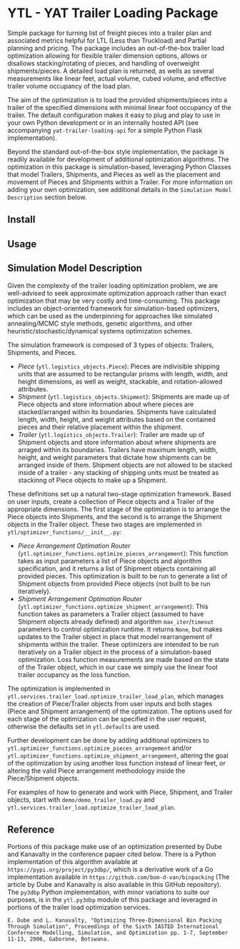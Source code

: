 # YTL - YAT Trailer Loading Package

Simple package for turning list of freight pieces into a trailer plan and associated metrics helpful for LTL (Less than Truckload) and Partial planning and pricing.  The package includes an out-of-the-box trailer load optimization allowing for flexible trailer dimension options, allows or disallows stacking/rotating of pieces, and handling of overweight shipments/pieces.  A detailed load plan is returned, as wells as several measurements like linear feet, actual volume, cubed volume, and effective trailer volume occupancy of the load plan.

The aim of the optimization is to load the provided shipments/pieces into a trailer of the specified dimensions with minimal linear foot occupancy of the trailer.  The default configuration makes it easy to plug and play to use in your own Python development or in an internally hosted API (see accompanying `yat-trailer-loading-api` for a simple Python Flask implementation).

Beyond the standard out-of-the-box style implementation, the package is readily available for development of additional optimization algorithms.  The optimization in this package is simulation-based, leveraging Python Classes that model Trailers, Shipments, and Pieces as well as the placement and movement of Pieces and Shipments within a Trailer.  For more information on adding your own optimization, see additional details in the `Simulation Model Description` section below.

## Install

## Usage

## Simulation Model Description

Given the complexity of the trailer loading optimization problem, we are well-advised to seek approximate optimization approach rather than exact optimization that may be very costly and time-consuming.  This package includes an object-oriented framework for simulation-based optimizers, which can be used as the underpinning for approaches like simulated annealing/MCMC style methods, genetic algorithms, and other heuristic/stochastic/dynamical systems optimization schemes.

The simulation framework is composed of 3 types of objects:  Trailers, Shipments, and Pieces.  

- *Piece* (`ytl.logistics_objects.Piece`):  Pieces are indivisible shipping units that are assumed to be rectangular prisms with length, width, and height dimensions, as well as weight, stackable, and rotation-allowed attributes.  
- *Shipment* (`ytl.logistics_objects.Shipment`):  Shipments are made up of Piece objects and store information about where pieces are stacked/arranged within its boundaries.  Shipments have calculated length, width, height, and weight attributes based on the contained pieces and their relative placement within the shipment.
- *Trailer* (`ytl.logistics_objects.Trailer`): Trailer are made up of Shipment objects and store information about where shipments are arraged within its boundaries.  Trailers have maximum length, width, height, and weight parameters that dictate how shipments can be arranged inside of them.  Shipment objects are not allowed to be stacked inside of a trailer - any stacking of shipping units must be treated as stackinng of Piece objects to make up a Shipment.

These definitions set up a natural two-stage optimization framework.  Based on user inputs, create a collection of Piece objects and a Trailer of the appropriate dimensions.  The first stage of the optimization is to arrange the Piece objects into Shipments, and the second is to arrange the Shipment objects in the Trailer object.  These two stages are implemented in `ytl/optimizer_functions/__init__.py`:

- *Piece Arrangement Optimation Router* (`ytl.optimizer_functions.optimize_pieces_arrangement`):  This function takes as input parameters a list of Piece objects and algorithm specification, and it returns a list of Shipment objects containing all provided pieces.  This optimization is built to be run to generate a list of Shipment objects from provided Piece objects (not built to be run iteratively).
- *Shipment Arrangement Optimation Router* (`ytl.optimizer_functions.optimize_shipment_arrangement`):  This function takes as parameters a Trailer object (assumed to have Shipment objects already defined) and algorithm `max_iter`/`timeout` parameters to control optimization runtime.  It returns `None`, but makes updates to the Trailer object in place that model rearrangement of shipments within the trailer.  These optimizers are intended to be run iteratively on a Trailer object in the process of a simulation-based optimization.  Loss function measurements are made based on the state of the Trailer object, which in our case we simply use the linear foot trailer occupancy as the loss function.

The optimization is implemented in `ytl.services.trailer_load.optimize_trailer_load_plan`, which manages the creation of Piece/Trailer objects from user inputs and both stages (Piece and Shipment arrangement) of the optimization. The options used for each stage of the optimization can be specified in the user request, otherwise the defaults set in `ytl.defaults` are used.

Further development can be done by adding additional optimizers to `ytl.optimizer_functions.optimize_pieces_arrangement` and/or `ytl.optimizer_functions.optimize_shipment_arrangement`, altering the goal of the optimization by using another loss function instead of linear feet, or altering the valid Piece arrangement methodology inside the Piece/Shipment objects.

For examples of how to generate and work with Piece, Shipment, and Trailer objects, start with `demo/demo_trailer_load.py` and `ytl.services.trailer_load.optimize_trailer_load_plan`.  

## Reference

Portions of this package make use of an optimization presented by Dube and Kanavalty in the conference papaer cited below.  There is a Python implementation of this algorithm available at `https://pypi.org/project/py3dbp/`, which is a derivative work of a Go implementation available in `https://github.com/bom-d-van/binpacking` (The article by Dube and Kanavalty is also available in this GitHub repository).  The `py3dbp` Python implementation, with minor variations to suite our purposes, is in the `ytl.py3dbp` module of this package and leveraged in portions of the trailer load optimization services.

```
E. Dube and L. Kanavalty, "Optimizing Three-Dimensional Bin Packing Through Simulation", Proceedings of the Sixth IASTED International Confernece Modelling, Simulation, and Optimization pp. 1-7, September 11-13, 2006, Gaborone, Botswana.
```

